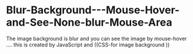 # Blur-Background---Mouse-Hover-and-See-None-blur-Mouse-Area
The image background is blur and you can see the image by mouse-hover .... this is created by JavaScript and ((CSS-for image background ))
